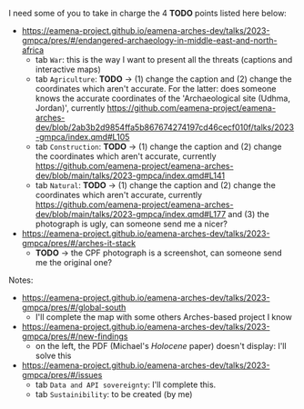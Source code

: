 
I need some of you to take in charge the 4 **TODO** points listed here below:

* https://eamena-project.github.io/eamena-arches-dev/talks/2023-gmpca/pres/#/endangered-archaeology-in-middle-east-and-north-africa
    - tab `War`: this is the way I want to present all the threats (captions and interactive maps)
    - tab `Agriculture`: **TODO** -> (1) change the caption and (2) change the coordinates which aren't accurate. For the latter: does someone knows the accurate coordinates of the 'Archaeological site (Udhma, Jordan)', currently https://github.com/eamena-project/eamena-arches-dev/blob/2ab3b2d9854ffa5b867674274197cd46cecf010f/talks/2023-gmpca/index.qmd#L105
    - tab `Construction`: **TODO** -> (1) change the caption and (2) change the coordinates which aren't accurate, currently https://github.com/eamena-project/eamena-arches-dev/blob/main/talks/2023-gmpca/index.qmd#L141
    - tab `Natural`: **TODO** -> (1) change the caption and (2) change the coordinates which aren't accurate, currently https://github.com/eamena-project/eamena-arches-dev/blob/main/talks/2023-gmpca/index.qmd#L177 and (3) the photograph is ugly, can someone send me a nicer?
* https://eamena-project.github.io/eamena-arches-dev/talks/2023-gmpca/pres/#/arches-it-stack
    - **TODO** -> the CPF photograph is a screenshot, can someone send me the original one?

Notes:

* https://eamena-project.github.io/eamena-arches-dev/talks/2023-gmpca/pres/#/global-south
    - I'll complete the map with some others Arches-based project I know
* https://eamena-project.github.io/eamena-arches-dev/talks/2023-gmpca/pres/#/new-findings
    - on the left, the PDF (Michael's *Holocene* paper) doesn't display: I'll solve this
* https://eamena-project.github.io/eamena-arches-dev/talks/2023-gmpca/pres/#/issues
    - tab `Data and API sovereignty`: I'll complete this.
    - tab `Sustainibility`: to be created (by me)